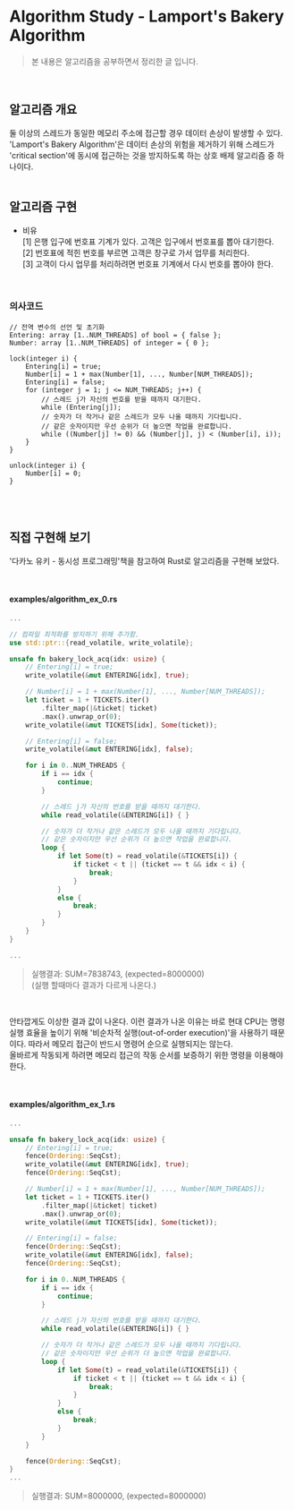 # Algorithm Study - Lamport's Bakery Algorithm
> 본 내용은 알고리즘을 공부하면서 정리한 글 입니다.


</br>

## 알고리즘 개요
둘 이상의 스레드가 동일한 메모리 주소에 접근할 경우 데이터 손상이 발생할 수 있다. </br>
'Lamport's Bakery Algorithm'은 데이터 손상의 위험을 제거하기 위해 스레드가 'critical section'에 동시에 접근하는 것을 방지하도록 하는 상호 배제 알고리즘 중 하나이다.
</br>
</br>

## 알고리즘 구현
- 비유 </br>
[1] 은행 입구에 번호표 기계가 있다. 고객은 입구에서 번호표를 뽑아 대기한다. </br>
[2] 번호표에 적힌 번호를 부르면 고객은 창구로 가서 업무를 처리한다. </br>
[3] 고객이 다시 업무를 처리하려면 번호표 기계에서 다시 번호를 뽑아야 한다.

</br>

### 의사코드
```
// 전역 변수의 선언 및 초기화
Entering: array [1..NUM_THREADS] of bool = { false };
Number: array [1..NUM_THREADS] of integer = { 0 };

lock(integer i) {
    Entering[i] = true;
    Number[i] = 1 + max(Number[1], ..., Number[NUM_THREADS]);
    Entering[i] = false;
    for (integer j = 1; j <= NUM_THREADS; j++) {
        // 스레드 j가 자신의 번호를 받을 때까지 대기한다.
        while (Entering[j]);
        // 숫자가 더 작거나 같은 스레드가 모두 나올 때까지 기다립니다.
        // 같은 숫자이지만 우선 순위가 더 높으면 작업을 완료합니다.
        while ((Number[j] != 0) && (Number[j], j) < (Number[i], i));
    }
}

unlock(integer i) {
    Number[i] = 0;
}
```

</br>
</br>

## 직접 구현해 보기
'다카노 유키 - 동시성 프로그래밍'책을 참고하여 Rust로 알고리즘을 구현해 보았다.

</br>

#### examples/algorithm_ex_0.rs
```Rust
...

// 컴파일 최적화를 방지하기 위해 추가함.
use std::ptr::{read_volatile, write_volatile};

unsafe fn bakery_lock_acq(idx: usize) {
    // Entering[i] = true;
    write_volatile(&mut ENTERING[idx], true);

    // Number[i] = 1 + max(Number[1], ..., Number[NUM_THREADS]);
    let ticket = 1 + TICKETS.iter()
        .filter_map(|&ticket| ticket)
        .max().unwrap_or(0);
    write_volatile(&mut TICKETS[idx], Some(ticket));

    // Entering[i] = false;
    write_volatile(&mut ENTERING[idx], false);

    for i in 0..NUM_THREADS {
        if i == idx { 
            continue;
        }

        // 스레드 j가 자신의 번호를 받을 때까지 대기한다.
        while read_volatile(&ENTERING[i]) { }

        // 숫자가 더 작거나 같은 스레드가 모두 나올 때까지 기다립니다.
        // 같은 숫자이지만 우선 순위가 더 높으면 작업을 완료합니다.
        loop {
            if let Some(t) = read_volatile(&TICKETS[i]) {
                if ticket < t || (ticket == t && idx < i) {
                    break;
                }
            }
            else {
                break;
            }
        }
    }
}

...
```

> 실행결과: SUM=7838743, (expected=8000000) </br>
(실행 할때마다 결과가 다르게 나온다.)

</br>

안타깝게도 이상한 결과 값이 나온다. 
이런 결과가 나온 이유는 바로 현대 CPU는 명령 실행 효율을 높이기 위해 '비순차적 실행(out-of-order execution)'을 사용하기 때문이다. 
따라서 메모리 접근이 반드시 명령어 순으로 실행되지는 않는다. </br>
올바르게 작동되게 하려면 메모리 접근의 작동 순서를 보증하기 위한 명령을 이용해야 한다.

</br>

#### examples/algorithm_ex_1.rs
```Rust
...

unsafe fn bakery_lock_acq(idx: usize) {
    // Entering[i] = true;
    fence(Ordering::SeqCst);
    write_volatile(&mut ENTERING[idx], true);
    fence(Ordering::SeqCst);

    // Number[i] = 1 + max(Number[1], ..., Number[NUM_THREADS]);
    let ticket = 1 + TICKETS.iter()
        .filter_map(|&ticket| ticket)
        .max().unwrap_or(0);
    write_volatile(&mut TICKETS[idx], Some(ticket));

    // Entering[i] = false;
    fence(Ordering::SeqCst);
    write_volatile(&mut ENTERING[idx], false);
    fence(Ordering::SeqCst);

    for i in 0..NUM_THREADS {
        if i == idx { 
            continue;
        }

        // 스레드 j가 자신의 번호를 받을 때까지 대기한다.
        while read_volatile(&ENTERING[i]) { }

        // 숫자가 더 작거나 같은 스레드가 모두 나올 때까지 기다립니다.
        // 같은 숫자이지만 우선 순위가 더 높으면 작업을 완료합니다.
        loop {
            if let Some(t) = read_volatile(&TICKETS[i]) {
                if ticket < t || (ticket == t && idx < i) {
                    break;
                }
            }
            else {
                break;
            }
        }
    }

    fence(Ordering::SeqCst);
}
...
```
> 실행결과: SUM=8000000, (expected=8000000) </br>
